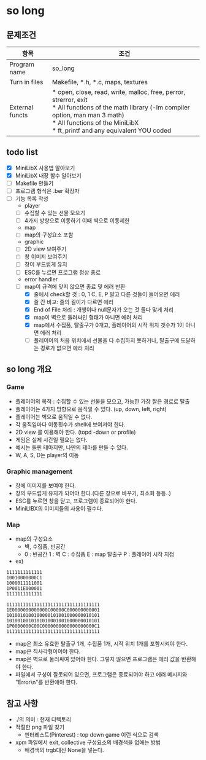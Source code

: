 # so long
## 문제조건
|항목|조건|
|------|---|
|Program name|so_long|
|Turn in files|Makefile, *.h, *.c, maps, textures|
|External functs|* open, close, read, write, malloc, free, perror, strerror, exit <br> * All functions of the math library (-lm compiler option, man man 3 math) <br> * All functions of the MiniLibX <br> * ft_printf and any equivalent YOU coded|

## todo list
- [x] MiniLibX 사용법 알아보기
- [x] MiniLibX 내장 함수 알아보기
- [ ] Makefile 만들기
- [ ] 프로그램 형식은 .ber 확장자
- [ ] 기능 목록 작성
    * player
    - [ ] 수집할 수 있는 선물 모으기
    - [ ] 4가지 방향으로 이동하기 이때 벽으로 이동제한
    * map
    - [ ] map의 구성요소 포함
    * graphic
    - [ ] 2D view 보여주기
    - [ ] 창 이미지 보여주기
    - [ ] 창이 부드럽게 유지
    - [ ] ESC를 누르면 프로그램 정상 종료
    * error handler
    - [ ] map이 규격에 맞지 않으면 종료 및 에러 반환
        - [x] 줄에서 check할 것 : 0, 1 C, E, P 말고 다른 것들이 들어오면 에러
        - [x] 줄 간 비교: 줄의 길이가 다르면 에러
        - [x] End of File 처리 : 개행이나 null문자가 오는 것 둘다 맞게 처리
        - [x] map이 벽으로 둘러싸인 형태가 아니면 에러 처리
        - [x] map에서 수집품, 탈출구가 0개고, 플레이어의 시작 위치 갯수가 1이 아니면 에러 처리
        - [ ] 플레이어의 처음 위치에서 선물을 다 수집하지 못하거나, 탈출구에 도달하는 경로가 없으면 에러 처리
## so long 개요
### Game
* 플레이어의 목적 : 수집할 수 있는 선물을 모으고, 가능한 가장 짤은 경로로 탈출
* 플레이어는 4가지 방향으로 움직일 수 있다. (up, down, left, right)
* 플레이어는 벽으로 움직일 수 없다.
* 각 움직임마다 이동횟수가 shell에 보여져야 한다.
* 2D view 를 이용해야 한다. (topd -down or profile)
* 게임은 실제 시간일 필요는 없다.
* 예시는 돌핀 테마지만, 나만의 테마를 만들 수 있다.
* W, A, S, D는 player의 이동
### Graphic management
* 창에 이미지를 보여야 한다.
* 창의 부드럽게 유지가 되어야 한다.(다른 창으로 바꾸기, 최소화 등등..)
* ESC를 누르면 창을 닫고, 프로그램이 종료되어야 한다.
* MiniLIBX의 이미지들의 사용이 필수다.
### Map
* map의 구성요소
    * 벽, 수집품, 빈공간
    * 0 : 빈공간 1 : 벽 C : 수집품 E : map 탈출구 P : 플레이어 시작 지점
* ex)
```
1111111111111
10010000000C1
1000011111001
1P0011E000001
1111111111111
```
```
1111111111111111111111111111111111
1E0000000000000C00000C000000000001
1010010100100000101001000000010101
1010010010101010001001000000010101
1P0000000C00C0000000000000000000C1
1111111111111111111111111111111111
```
* map은 최소 유효한 탈출구 1개, 수집품 1개, 시작 위치 1개를 포함시켜야 한다.
* map은 직사각형이어야 한다.
* map은 벽으로 둘러싸여 있어야 한다. 그렇지 않으면 프로그램은 에러 값을 반환해야 한다.
*  파일에서 구성이 잘못되어 있으면, 프로그램은 종료되어야 하고 에러 메시지와 "Error\n"를 반환애야 한다.

## 참고 사항
* ./의 의미 : 현재 디렉토리
* 적절한 png 파일 찾기
    * 핀터레스트(Pinterest) : top down game 이런 식으로 검색
* xpm 파일에서 exit, collective 구성요소의 배경색을 없애는 방법
    * 배경색의 trgb대신 None을 넣는다.
